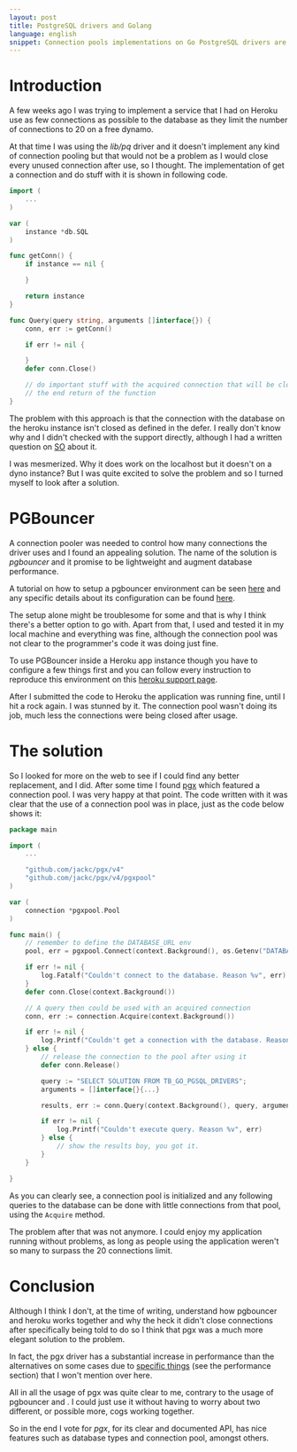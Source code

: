 ```yaml
---
layout: post
title: PostgreSQL drivers and Golang
language: english
snippet: Connection pools implementations on Go PostgreSQL drivers are scarse, in this post I will talk about lib/pg, pgbouncer and pgx
---
```


# Introduction

A few weeks ago I was trying to implement  a service that I had on Heroku use
as few connections as possible to the database as they limit the number of
connections to 20 on a free dynamo.

At that time I was using the _lib/pq_ driver and it  doesn't implement any kind
of connection pooling but that would not be a problem as I would close every
unused connection after use, so I thought. The implementation of get a
connection and do stuff with it is shown in following code.

``` go
import (
    ...
)

var (
    instance *db.SQL
)

func getConn() {
    if instance == nil {

    }

    return instance
}

func Query(query string, arguments []interface{}) {
    conn, err := getConn()

    if err != nil {

    }
    defer conn.Close()

    // do important stuff with the acquired connection that will be closed on
    // the end return of the function
}
```

The problem with this approach is that the connection with the database on the
heroku instance isn't closed as defined in the defer. I really don't know why
and I didn't checked with the support directly, although I had a written
question on [SO](https://stackoverflow.com/questions/60196656/closing-database-connections-on-heroku) about it.

I was mesmerized. Why it does work on the localhost but it doesn't on a dyno
instance? But I was quite excited to solve the problem and so I turned myself
to look after a solution.

# PGBouncer

A connection pooler was needed to control how many connections the driver uses
and I found an appealing solution. The name of the solution is *pgbouncer* and
it promise to be lightweight and augment database performance.

A tutorial on how to setup a pgbouncer environment can be seen
[here](https://www.pgbouncer.org/install.html) and any specific details about
its configuration can be found [here](https://www.pgbouncer.org/config.html).

The setup alone might be troublesome for some and that is why I think there's
a better option to go with. Apart from that, I used and tested it in my local
machine and everything was fine, although the connection pool was not clear
to the programmer's code it was doing just fine.

To use PGBouncer inside a Heroku app instance though you have to configure a
few things first and you can follow every instruction to reproduce this
environment on this [heroku support page](https://devcenter.heroku.com/articles/on-dyno-postgres-connection-pooling).

After I submitted the code to Heroku the application was running fine, until
I hit a rock again. I was stunned by it. The connection pool wasn't doing its
job, much less the connections were being closed after usage.

# The solution

So I looked for more on the web to see if I could find any better replacement,
and I did. After some time I found [pgx](https://github.com/jackc/pgx/) which
featured a connection pool. I was very happy at that point. The code written
with it was clear that the use of a connection pool was in place, just as the
code below shows it:

``` go
package main

import (
    ...

    "github.com/jackc/pgx/v4"
    "github.com/jackc/pgx/v4/pgxpool"
)

var (
    connection *pgxpool.Pool
)

func main() {
    // remember to define the DATABASE_URL env
    pool, err = pgxpool.Connect(context.Background(), os.Getenv("DATABASE_URL"))

    if err != nil {
        log.Fatalf("Couldn't connect to the database. Reason %v", err)
    }
    defer conn.Close(context.Background())

    // A query then could be used with an acquired connection
    conn, err := connection.Acquire(context.Background())

    if err != nil {
        log.Printf("Couldn't get a connection with the database. Reason %v", err)
    } else {
        // release the connection to the pool after using it
        defer conn.Release()

        query := "SELECT SOLUTION FROM TB_GO_PGSQL_DRIVERS";
        arguments = []interface{}{...}

        results, err := conn.Query(context.Background(), query, arguments...)

        if err != nil {
            log.Printf("Couldn't execute query. Reason %v", err)
        } else {
            // show the results boy, you got it.
        }
    }

}
```
As you can clearly see, a connection pool is initialized and any following
queries to the database can be done with little connections from that pool,
using the `Acquire` method.

The problem after that was not anymore. I could enjoy my application running
without problems, as long as people using the application weren't so many
to surpass the 20 connections limit.

# Conclusion

Although I think I don't, at the time of writing, understand how pgbouncer and
heroku works together and why the heck it didn't close connections after
specifically being told to do so I think that pgx was a much more elegant
solution to the problem.

In fact, the pgx driver has a substantial increase in performance than the
alternatives on some cases due to [specific things](https://github.com/jackc/pgx/blob/master/README.md)
(see the performance section) that I won't mention over here.

All in all the usage of pgx was quite clear to me, contrary to the usage of
pgbouncer and <insert any other pgsql driver here>. I could just use it without
having to worry about two different, or possible more, cogs working together.

So in the end I vote for *pgx*, for its clear and documented API, has nice
features such as database types and connection pool, amongst others.

